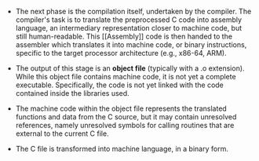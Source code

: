 - The next phase is the compilation itself, undertaken by the compiler. The compiler's task is to translate the preprocessed C code into assembly language, an intermediary representation closer to machine code, but still human-readable. This [[Assembly]] code is then handed to the assembler which translates it into machine code, or binary instructions, specific to the target processor architecture (e.g., x86-64, ARM).
    
- The output of this stage is an **object file** (typically with a .o extension). While this object file contains machine code, it is not yet a complete executable. Specifically, the code is not yet linked with the code contained inside the libraries used.
    
- The machine code within the object file represents the translated functions and data from the C source, but it may contain unresolved references, namely unresolved symbols for calling routines that are external to the current C file.
    
- The C file is transformed into machine language, in a binary form.